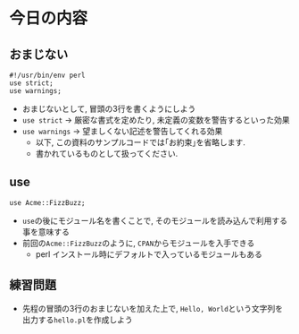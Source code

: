 # 今日の内容

## おまじない
    #!/usr/bin/env perl
    use strict;
    use warnings;

- おまじないとして, 冒頭の3行を書くようにしよう
- `use strict` -> 厳密な書式を定めたり, 未定義の変数を警告するといった効果
- `use warnings` -> 望ましくない記述を警告してくれる効果
    - 以下, この資料のサンプルコードでは｢お約束｣を省略します.
    - 書かれているものとして扱ってください.

## use
    use Acme::FizzBuzz;

- `use`の後にモジュール名を書くことで, そのモジュールを読み込んで利用する事を意味する
- 前回の`Acme::FizzBuzz`のように, `CPAN`からモジュールを入手できる
    - perl インストール時にデフォルトで入っているモジュールもある

## 練習問題
- 先程の冒頭の3行のおまじないを加えた上で, `Hello, World`という文字列を出力する`hello.pl`を作成しよう
